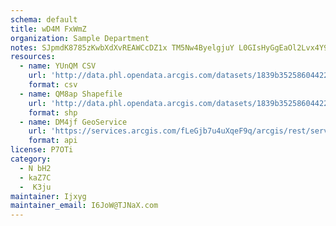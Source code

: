 ```yaml
---
schema: default
title: wD4M FxWmZ 
organization: Sample Department 
notes: SJpmdK8785zKwbXdXvREAWCcDZ1x TM5Nw4ByelgjuY L0GIsHyGgEaOl2Lvx4Y9rO339VToarWfP26oISQttckpniNkMjZmDfu1 
resources:
  - name: YUnQM CSV
    url: 'http://data.phl.opendata.arcgis.com/datasets/1839b35258604422b0b520cbb668df0d_0.csv'
    format: csv
  - name: QM8ap Shapefile
    url: 'http://data.phl.opendata.arcgis.com/datasets/1839b35258604422b0b520cbb668df0d_0.zip'
    format: shp
  - name: DM4jf GeoService
    url: 'https://services.arcgis.com/fLeGjb7u4uXqeF9q/arcgis/rest/services/Air_Monitoring_Stations/FeatureServer/0/query'
    format: api
license: P7OTi 
category:
  - N bH2 
  - kaZ7C 
  -  K3ju 
maintainer: Ijxyg  
maintainer_email: I6JoW@TJNaX.com
---
```

